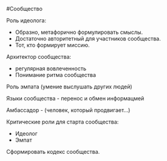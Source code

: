 #Сообщество 

Роль идеолога:
- Образно, метафорично формулировать смыслы.
- Достаточно авторитетный для участников сообщества.
- Тот, кто формирует миссию.

Архитектор сообщества:
- регулярная вовлеченность
- Понимание ритма сообщества

Роль эмпата (умение выслушать других людей)

Языки сообщества - перенос и обмен информацмей

Амбассадор - (человек, который продвигает...)

Критические роли для старта сообщества:
- Идеолог
- Эмпат

Сформировать кодекс сообщества.